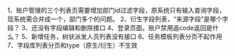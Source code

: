 1、账户管理的三个列表页需要增加部门id过滤字段，原系统只有输入查询字段，现系统需合并成一个，部门多个的问题。
2、衍生字段列表，“来源字段”是哪个字段？
3、还没有字段编辑和删除接口
4、登录页面，账户禁用返code返回是什么？
5、新增任务，树状派发人员列表没有接口
6、任务模板列表分页不起作用
7、字段库列表分页和type（原生/衍生）不生效